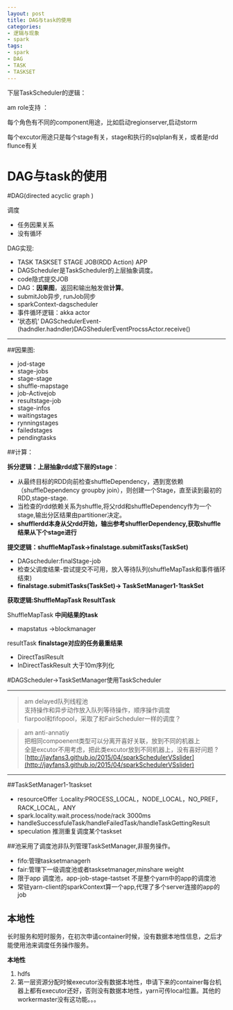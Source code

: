 ```yaml
---
layout: post
title: DAG与task的使用
categories:
- 逻辑与现象
- spark
tags:
- spark
- DAG
- TASK
- TASKSET
---
```




下层TaskScheduler的逻辑：

am role支持 ：

每个角色有不同的component用途，比如启动regionserver,启动storm  

每个excutor用途只是每个stage有关，stage和执行的sqlplan有关，或者是rdd flunce有关



DAG与task的使用
============


#DAG(directed acyclic graph )


 


调度

- 任务因果关系
- 没有循环

DAG实现:

- TASK TASKSET STAGE JOB(RDD Action) APP
- DAGScheduler是TaskScheduler的上层抽象调度。
- code隐式提交JOB
- DAG：**因果图**，返回和输出触发做**计算**。
- submitJob异步, runJob同步
- sparkContext-dagscheduler
- 事件循环逻辑：akka actor
- ’状态机‘ DAGSchedulerEvent- (hadndler.hadndler)DAGShedulerEventProcssActor.receive()

--------------------------


##因果图:

- jod-stage
- stage-jobs
- stage-stage
- shuffle-mapstage
- job-Activejob
- resultstage-job
- stage-infos
- waitingstages
- rynningstages
- failedstages
- pendingtasks


##计算：

 **拆分逻辑：上层抽象rdd成下层的stage**：

- 从最终目标的RDD向前检查shuffleDependency，遇到宽依赖（shuffleDependency groupby join），则创建一个Stage，直至读到最初的RDD,stage-stage.
- 当检查的rdd依赖关系为shuffle,将父rdd和shuffleDependency作为一个stage,输出分区结果由partitioner决定。
- **shufflerdd本身从父rdd开始，输出参考shufflerDependency,获取shuffle结果从下个stage进行**


**提交逻辑：shuffleMapTask->finalstage.submitTasks(TaskSet)**

- DAGscheduler:finalStage-job
- 检查父调度结果-尝试提交不可用，放入等待队列(shuffleMapTask和事件循环结束)
- **finalstage.submitTasks(TaskSet)-> TaskSetManager1-1taskSet**


**获取逻辑:ShuffleMapTask ResultTask**

ShuffleMapTask **中间结果的task**

- mapstatus ->blockmanager

resultTask **finalstage对应的任务最重结果**

- DirectTaslResult
- InDirectTaskResult 大于10m序列化

#DAGScheduler->TaskSetManager使用TaskScheduler


-------
> am delayed队列线程池  
> 支持操作和异步动作放入队列等待操作，顺序操作调度  
> fiarpool和fifopool，采取了和FairScheduler一样的调度？ 
 
> am anti-annatiy   
> 把相同compoenent类型可以分离开喜好关联，放到不同的机器上  
> 全是excutor不用考虑，把此类excutor放到不同机器上，没有喜好问题 ?
[http://jayfans3.github.io/2015/04/sparkSchedulerVSslider](http://jayfans3.github.io/2015/04/sparkSchedulerVSslider)

---------



##TaskSetManager1-1taskset

- resourceOffer :Locality:PROCESS_LOCAL，NODE_LOCAL，NO_PREF，RACK_LOCAL，ANY
- spark.locality.wait.process/node/rack 3000ms
- handleSuccessfuleTask/handleFailedTask/handleTaskGettingResult
- speculation 推测重复调度某个taskset

##池采用了调度池非队列管理TaskSetManager,非服务操作。

- fifo:管理tasksetmanagerh
- fair:管理下一级调度池或者tasksetmanager,minshare weight
- 限于app 调度池，app-job-stage-tastset 不是整个yarn中的app的调度池
- 常驻yarn-client的sparkContext算一个app,代理了多个server连接的app的job


本地性
------------

长时服务和短时服务，在初次申请container时候，没有数据本地性信息，之后才能使用池来调度任务操作服务。

**本地性**

1. hdfs
2. 第一层资源分配时候executor没有数据本地性，申请下来的container每台机器上都有executor还好，否则没有数据本地性，yarn可传local位置。其他的workermaster没有这功能。。。
